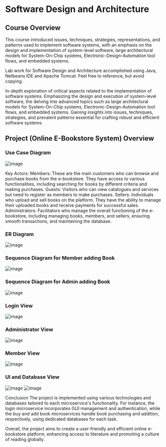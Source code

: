 # Software Design and Architecture

## Course Overview
This course introduced issues, techniques, strategies, representations, and patterns used to implement software systems, with an emphasis on the design and implementation of system-level software, large architectural models for System-On-Chip systems, Electronic-Design-Automation tool flows, and embedded systems.

Lab work for Software Design and Architecture accomplished using Java, Netbeans IDE and Apache Tomcat. Feel free to reference, but avoid copying.

In-depth exploration of critical aspects related to the implementation of software systems. Emphasizing the design and execution of system-level software, the delving into advanced topics such as large architectural models for System-On-Chip systems, Electronic-Design-Automation tool flows, and embedded systems. Gaining insights into issues, techniques, strategies, and prevalent patterns essential for crafting robust and efficient software systems.

## Project (Online E-Bookstore System) Overview

### Use Case Diagram
![image](https://github.com/HamzaIqbal22/Software-Design-and-Architecture/assets/81776951/c03761bc-1620-4ca2-a793-9d11404e85d8)

Key Actors:
Members: These are the main customers who can browse and purchase books from the e-bookstore. They have access to various functionalities, including searching for books by different
criteria and making purchases.
Guests: Visitors who can view catalogues and services but need to register as members to make purchases.
Sellers: Individuals who upload and sell books on the platform. They have the ability to manage their uploaded books and receive payments for successful sales.
Administrators: Facilitators who manage the overall functioning of the e-bookstore, including managing books, members, and sellers, ensuring smooth transactions, and maintaining the database.

### ER Diagram
![image](https://github.com/HamzaIqbal22/Software-Design-and-Architecture/assets/81776951/1b6d05f2-38fc-42b0-8234-26e463027ae7)

### Sequence Diagram for Member adding Book
![image](https://github.com/HamzaIqbal22/Software-Design-and-Architecture/assets/81776951/827da269-dd5f-4a5d-b0af-ecbb01e376d3)

### Sequence Diagram for Admin adding Book
![image](https://github.com/HamzaIqbal22/Software-Design-and-Architecture/assets/81776951/606aa74d-d106-465c-83ea-8f63fad0e154)

### Login View
![image](https://github.com/HamzaIqbal22/Software-Design-and-Architecture/assets/81776951/19f26908-131f-4ea6-83e9-3a6e8cded5de)

### Administrator View
![image](https://github.com/HamzaIqbal22/Software-Design-and-Architecture/assets/81776951/cc983bc6-92ce-4bb4-b411-f93d486100ff)

### Member View
![image](https://github.com/HamzaIqbal22/Software-Design-and-Architecture/assets/81776951/65f8875b-bd4a-45fe-9077-15760b9c7323)

### UI and Database View
![image](https://github.com/HamzaIqbal22/Software-Design-and-Architecture/assets/81776951/df3ab2e1-0188-4a3f-87ca-00b533659c38)
![image](https://github.com/HamzaIqbal22/Software-Design-and-Architecture/assets/81776951/3570c3d1-0f69-4019-87c5-b359f5fa1778)

Conclusion
The project is implemented using various technologies and databases tailored to each microservice's functionality. For instance, the login microservice incorporates GUI management and authentication, while the buy and add book microservices handle book purchasing and addition, respectively, using dedicated databases for each task.

Overall, the project aims to create a user-friendly and efficient online e-bookstore platform, enhancing access to literature and promoting a culture of reading globally.
